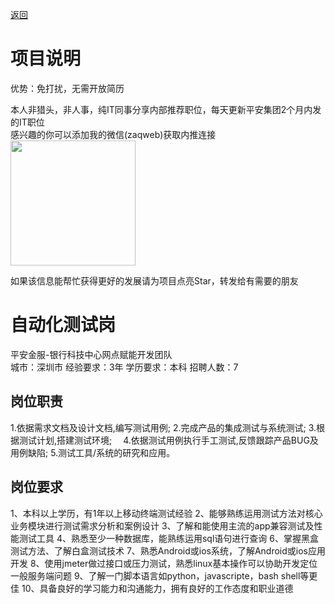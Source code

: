 [返回](../../)

# 项目说明

优势：免打扰，无需开放简历

本人非猎头，非人事，纯IT同事分享内部推荐职位，每天更新平安集团2个月内发的IT职位  
感兴趣的你可以添加我的微信(zaqweb)获取内推连接  
<img src="https://github.com/zaqweb/PA-IT-JOBS/blob/master/WechatICode.jpeg"  height="200" width="200">

如果该信息能帮忙获得更好的发展请为项目点亮Star，转发给有需要的朋友

# 自动化测试岗
平安金服-银行科技中心网点赋能开发团队  
城市：深圳市 经验要求：3年 学历要求：本科  招聘人数：7

## 岗位职责
1.依据需求文档及设计文档,编写测试用例;
2.完成产品的集成测试与系统测试;
3.根据测试计划,搭建测试环境;　
4.依据测试用例执行手工测试,反馈跟踪产品BUG及用例缺陷;
5.测试工具/系统的研究和应用。

## 岗位要求
1、本科以上学历，有1年以上移动终端测试经验
2、能够熟练运用测试方法对核心业务模块进行测试需求分析和案例设计
3、了解和能使用主流的app兼容测试及性能测试工具
4、熟悉至少一种数据库，能熟练运用sql语句进行查询
6、掌握黑盒测试方法、了解白盒测试技术
7、熟悉Android或ios系统，了解Android或ios应用开发
8、使用jmeter做过接口或压力测试，熟悉linux基本操作可以协助开发定位一般服务端问题
9、了解一门脚本语言如python，javascripte，bash shell等更佳
10、具备良好的学习能力和沟通能力，拥有良好的工作态度和职业道德




